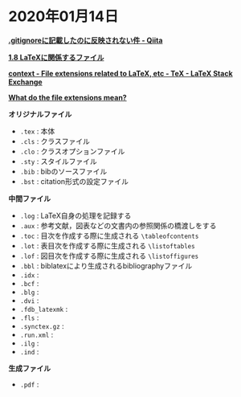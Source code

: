 # 2020年01月14日 

**[.gitignoreに記載したのに反映されない件 - Qiita](https://qiita.com/fuwamaki/items/3ed021163e50beab7154)**

**[1.8 LaTeXに関係するファイル](https://cns-guide.sfc.keio.ac.jp/2001/11/1/8.html)**

**[context - File extensions related to LaTeX, etc - TeX - LaTeX Stack Exchange](https://tex.stackexchange.com/questions/7770/file-extensions-related-to-latex-etc)**

**[What do the file extensions mean?](https://hopf.math.purdue.edu/doc/html/suffixes.html)**


**オリジナルファイル**
* `.tex` : 本体
* `.cls` : クラスファイル
* `.clo` : クラスオプションファイル
* `.sty` : スタイルファイル
* `.bib` : bibのソースファイル
* `.bst` : citation形式の設定ファイル

**中間ファイル**
* `.log` : LaTeX自身の処理を記録する
* `.aux` : 参考文献，図表などの文書内の参照関係の橋渡しをする
* `.toc` : 目次を作成する際に生成される `\tableofcontents`
* `.lot` : 表目次を作成する際に生成される `\listoftables`
* `.lof` : 図目次を作成する際に生成される `\listoffigures`
* `.bbl` : biblatexにより生成されるbibliographyファイル
* `.idx` : 
* `.bcf` : 
* `.blg` : 
* `.dvi` : 
* `.fdb_latexmk` : 
* `.fls` : 
* `.synctex.gz` : 
* `.run.xml` : 
* `.ilg` : 
* `.ind` : 

**生成ファイル**
* `.pdf` :
